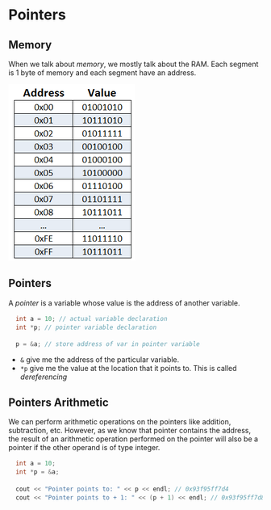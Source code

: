 # Pointers

## Memory

When we talk about *memory*, we mostly talk about the RAM. Each segment is 1 byte of memory and each segment have an address.

![Memory](images/memory.png)

<!-- | Data Type | Size |
| --- | ----------- |
| `boolean` | 1 byte | 
| `char` | 1 byte |
| `int` | 4 bytes |
| `float` | 4 byte |
| `double` | 8 byte | -->

## Pointers

A *pointer* is a variable whose value is the address of another variable.

```cpp
  int a = 10; // actual variable declaration
  int *p; // pointer variable declaration 

  p = &a; // store address of var in pointer variable
```

- `&` give me the address of the particular variable. 
- `*p` give me the value at the location that it points to. This is called *dereferencing*

## Pointers Arithmetic

We can perform arithmetic operations on the pointers like addition, subtraction, etc. However, as we know that pointer contains the address, the result of an arithmetic operation performed on the pointer will also be a pointer if the other operand is of type integer.

```cpp
  int a = 10;
  int *p = &a;

  cout << "Pointer points to: " << p << endl; // 0x93f95ff7d4
  cout << "Pointer points to + 1: " << (p + 1) << endl; // 0x93f95ff7d8 (4 bytes more)
```